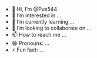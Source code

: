 - 👋 Hi, I’m @Pus544
- 👀 I’m interested in ...
- 🌱 I’m currently learning ...
- 💞️ I’m looking to collaborate on ...
- 📫 How to reach me ...
- 😄 Pronouns: ...
- ⚡ Fun fact: ...

<!---
Pus544/Pus544 is a ✨ special ✨ repository because its `README.md` (https://img.shields.io/badge/DOWNLOAD_FILES-red)](https://github.com/mahendraplus/Dark-tunnel-config-files/releases/download/Max_dark_tunnel_config/Premium.File.Enjoy.2023.dark) appears on your GitHub profile.
You can click the Preview link to take a look at your changes.
--->
